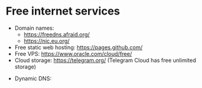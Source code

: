 # Free internet services

- Domain names:
	- https://freedns.afraid.org/
	- https://nic.eu.org/
- Free static web hosting: https://pages.github.com/
- Free VPS: https://www.oracle.com/cloud/free/
- Cloud storage: https://telegram.org/ (Telegram Cloud has free unlimited storage)
* Dynamic DNS: 